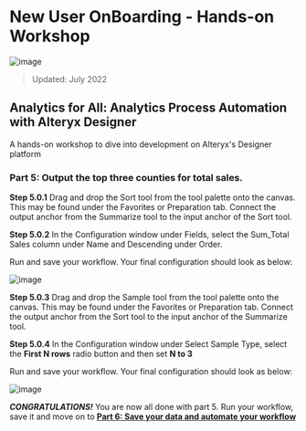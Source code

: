 # New User OnBoarding - Hands-on Workshop

![image](https://user-images.githubusercontent.com/90619708/178671428-46f67e4b-1755-4c4d-bc57-17bf25905c0f.png)

> Updated: July 2022

## Analytics for All: Analytics Process Automation with Alteryx Designer
A hands-on workshop to dive into development on Alteryx's Designer platform

### Part 5: Output the top three counties for total sales.

**Step 5.0.1** Drag and drop the Sort tool from the tool palette onto the canvas. This may be found under the Favorites or Preparation tab. Connect the output anchor from the Summarize tool to the input anchor of the Sort tool.

**Step 5.0.2** In the Configuration window under Fields, select the Sum_Total Sales column under Name and Descending under Order.

Run and save your workflow. Your final configuration should look as below:

![image](https://user-images.githubusercontent.com/90619708/179423515-a7ba9431-220f-4adb-a829-7c2e2759a5c2.png)

**Step 5.0.3** Drag and drop the Sample tool from the tool palette onto the canvas. This may be found under the Favorites or Preparation tab. Connect the output anchor from the Sort tool to the input anchor of the Summarize tool.

**Step 5.0.4** In the Configuration window under Select Sample Type, select the **First N rows** radio button and then set **N to 3**

Run and save your workflow. Your final configuration should look as below:

![image](https://user-images.githubusercontent.com/90619708/179423830-ee0943dd-859a-45c9-8499-1fa655bcc5d0.png)

_**CONGRATULATIONS!**_ You are now all done with part 5. Run your workflow, save it and move on to **[ Part 6: Save your data and automate your workflow](https://github.com/tildencee/AlteryxNewUserOnboarding/blob/main/Part%20600.md)**
